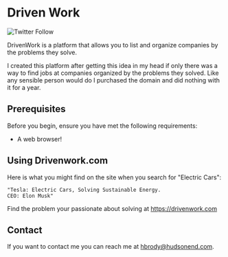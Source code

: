 # Driven Work
![Twitter Follow](https://img.shields.io/twitter/follow/heshiebee?style=social)

DrivenWork is a platform that allows you to list and organize companies by the problems they solve.

I created this platform after getting this idea in my head if only there was a way to find jobs at companies organized by the problems they solved. Like any sensible person would do I purchased the domain and did nothing with it for a year.

## Prerequisites

Before you begin, ensure you have met the following requirements:
<!--- These are just example requirements. Add, duplicate or remove as required --->
* A web browser!

## Using Drivenwork.com

Here is what you might find on the site when you search for "Electric Cars":

```
"Tesla: Electric Cars, Solving Sustainable Energy.
CEO: Elon Musk"
```
Find the problem your passionate about solving at https://drivenwork.com

## Contact

If you want to contact me you can reach me at hbrody@hudsonend.com.
